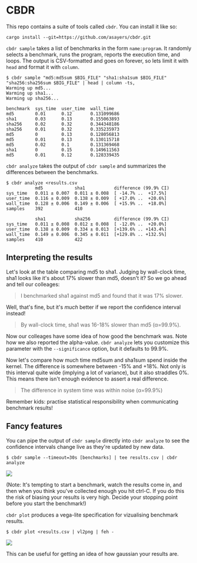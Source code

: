 # CBDR

This repo contains a suite of tools called `cbdr`.  You can install it like so:

```
cargo install --git=https://github.com/asayers/cbdr.git
```

`cbdr sample` takes a list of benchmarks in the form `name:program`.
It randomly selects a benchmark, runs the program, reports the execution
time, and loops.  The output is CSV-formatted and goes on forever, so lets
limit it with `head` and format it with `column`.

```
$ cbdr sample "md5:md5sum $BIG_FILE" "sha1:sha1sum $BIG_FILE" "sha256:sha256sum $BIG_FILE" | head | column -ts,
Warming up md5...
Warming up sha1...
Warming up sha256...

benchmark  sys_time  user_time  wall_time
md5        0.01      0.12       0.131099686
sha1       0.03      0.13       0.155063893
sha256     0.02      0.32       0.344348186
sha256     0.01      0.32       0.335235973
md5        0         0.13       0.128056813
md5        0.01      0.13       0.130115718
md5        0.02      0.1        0.131369468
sha1       0         0.15       0.149611563
md5        0.01      0.12       0.128339435
```

`cbdr analyze` takes the output of `cbdr sample` and summarizes the differences
between the benchmarks.

```
$ cbdr analyze <results.csv
           md5            sha1           difference (99.9% CI)
sys_time   0.011 ± 0.007  0.011 ± 0.008  [ -14.7% ..  +17.5%]
user_time  0.116 ± 0.009  0.138 ± 0.009  [ +17.0% ..  +20.6%]
wall_time  0.128 ± 0.006  0.149 ± 0.006  [ +15.9% ..  +18.0%]
samples    392            410

           sha1           sha256         difference (99.9% CI)
sys_time   0.011 ± 0.008  0.012 ± 0.008  [ -12.0% ..  +20.0%]
user_time  0.138 ± 0.009  0.334 ± 0.013  [+139.6% .. +143.4%]
wall_time  0.149 ± 0.006  0.345 ± 0.011  [+129.8% .. +132.5%]
samples    410            422
```

## Interpreting the results

Let's look at the table comparing md5 to sha1.  Judging by wall-clock time,
sha1 looks like it's about 17% slower than md5, doesn't it?  So we go ahead
and tell our colleages:

> I benchmarked sha1 against md5 and found that it was 17% slower.

Well, that's fine, but it's _much_ better if we report the confidence
interval instead!

> By wall-clock time, sha1 was 16-18% slower than md5 (α=99.9%).

Now our colleages have some idea of how good the benchmark was.  Note how
we also reported the alpha-value.  `cbdr analyze` lets you customize this
parameter with the `--significance` option, but it defaults to 99.9%.

Now let's compare how much time md5sum and sha1sum spend inside the kernel.
The difference is somewhere between -15% and +18%.  Not only is this interval
quite wide (implying a lot of variance), but it also straddles 0%.  This means
there isn't enough evidence to assert a real difference.

> The difference in system time was within noise (α=99.9%)

Remember kids: practise statistical responsibility when communicating
benchmark results!

## Fancy features

You can pipe the output of `cbdr sample` directly into `cbdr analyze` to
see the confidence intervals change live as they're updated by new data.

```
$ cbdr sample --timeout=30s [benchmarks] | tee results.csv | cbdr analyze
```

![](https://github.com/asayers/cbdr/raw/master/demo.gif)

(Note: It's tempting to start a benchmark, watch the results come in, and
then when you think you've collected enough you hit ctrl-C.  If you do this
the risk of biasing your results is very high.  Decide your stopping point
before you start the benchmark!)

`cbdr plot` produces a vega-lite specification for vizualising benchmark
results.

```
$ cbdr plot <results.csv | vl2png | feh -
```

![](https://github.com/asayers/cbdr/raw/master/demo.png)

This can be useful for getting an idea of how gaussian your results are.

